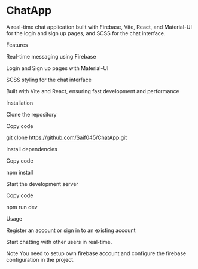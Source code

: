 # ChatApp

A real-time chat application built with Firebase, Vite, React, and Material-UI for the login and sign up pages, and SCSS for the chat interface.

Features

Real-time messaging using Firebase

Login and Sign up pages with Material-UI

SCSS styling for the chat interface

Built with Vite and React, ensuring fast development and performance


Installation

Clone the repository

Copy code

git clone https://github.com/Saif045/ChatApp.git

Install dependencies

Copy code

npm install

Start the development server

Copy code

npm run dev

Usage

Register an account or sign in to an existing account

Start chatting with other users in real-time.

Note
You need to setup own firebase account and configure the firebase configuration in the project.
